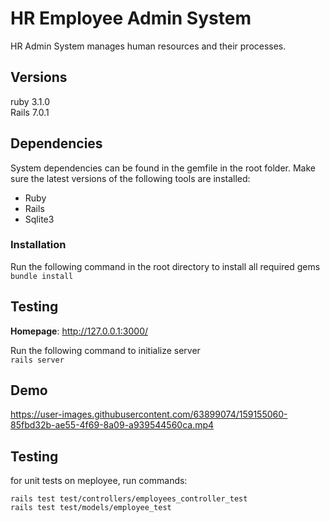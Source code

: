 # HR Employee Admin System

HR Admin System manages human resources and their processes.

## Versions

ruby 3.1.0<br>
Rails 7.0.1

## Dependencies

System dependencies can be found in the gemfile in the root folder. Make sure the latest versions of the following tools are installed:

- Ruby
- Rails
- Sqlite3

### Installation

Run the following command in the root directory to install all required gems<br>
`bundle install`

## Testing

**Homepage**: http://127.0.0.1:3000/<br>

Run the following command to initialize server<br>
`rails server`

## Demo

https://user-images.githubusercontent.com/63899074/159155060-85fbd32b-ae55-4f69-8a09-a939544560ca.mp4

## Testing

for unit tests on meployee, run commands:
```
rails test test/controllers/employees_controller_test
rails test test/models/employee_test
```


